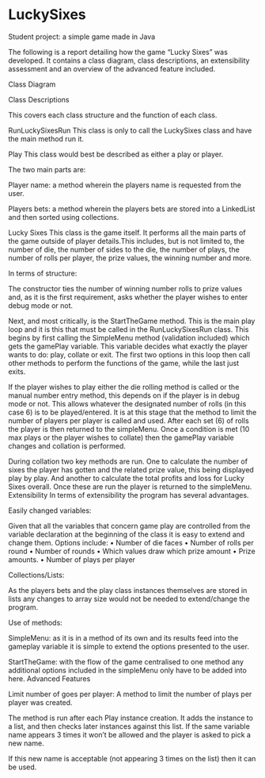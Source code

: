 # LuckySixes
Student project: a simple game made in Java

The following is a report detailing how the game “Lucky Sixes” was developed. It contains a class diagram, class descriptions, an extensibility assessment and an overview of the advanced feature included. 

Class Diagram

 


Class Descriptions

This covers each class structure and the function of each class. 

RunLuckySixesRun
This class is only to call the LuckySixes class and have the main method run it. 

Play
This class would best be described as either a play or player. 

The two main parts are:

Player name: a method wherein the players name is requested from the user.

Players bets: a method wherein the players bets are stored into a LinkedList and then sorted using collections. 

Lucky Sixes
This class is the game itself. It performs all the main parts of the game outside of player details.This includes, but is not limited to, the number of die, the number of sides to the die, the number of plays, the number of rolls per player, the prize values, the winning number and more.  

In terms of structure:

The constructor ties the number of winning number rolls to prize values and, as it is the first requirement, asks whether the player wishes to enter debug mode or not.

Next, and most critically, is the StartTheGame method. This is the main play loop and it is this that must be called in the RunLuckySixesRun class. This begins by first calling the SimpleMenu method (validation included) which gets the gamePlay variable. This variable decides what exactly the player wants to do: play, collate or exit. The first two options in this loop then call other methods to perform the functions of the game, while the last just exits. 

If the player wishes to play either the die rolling method is called or the manual number entry method, this depends on if the player is in debug mode or not. This allows whatever the designated number of rolls (in this case 6) is to be played/entered. It is at this stage that the method to limit the number of players per player is called and used. After each set (6) of rolls the player is then returned to the simpleMenu. Once a condition is met (10 max plays or the player wishes to collate) then the gamePlay variable changes and collation is performed. 

During collation two key methods are run. One to calculate the number of sixes the player has gotten and the related prize value, this being displayed play by play. And another to calculate the total profits and loss for Lucky Sixes overall. Once these are run the player is returned to the simpleMenu.
Extensibility
In terms of extensibility the program has several advantages.

Easily changed variables:

Given that all the variables that concern game play are controlled from the variable declaration at the beginning of the class it is easy to extend and change them. Options include: 
•	Number of die faces
•	Number of rolls per round
•	Number of rounds
•	Which values draw which prize amount
•	Prize amounts. 
•	Number of plays per player

Collections/Lists:
	
As the players bets and the play class instances themselves are stored in lists any changes to array size would not be needed to extend/change the program. 

Use of methods:

SimpleMenu: as it is in a method of its own and its results feed into the gameplay variable it is simple to extend the options presented to the user.

StartTheGame: with the flow of the game centralised to one method any additional options included in the simpleMenu only have to be added into here. 
Advanced Features

Limit number of goes per player: 
A method to limit the number of plays per player was created.

The method is run after each Play instance creation. It adds the instance to a list, and then checks later instances against this list. If the same variable name appears 3 times it won’t be allowed and the player is asked to pick a new name. 

If this new name is acceptable (not appearing 3 times on the list) then it can be used.
